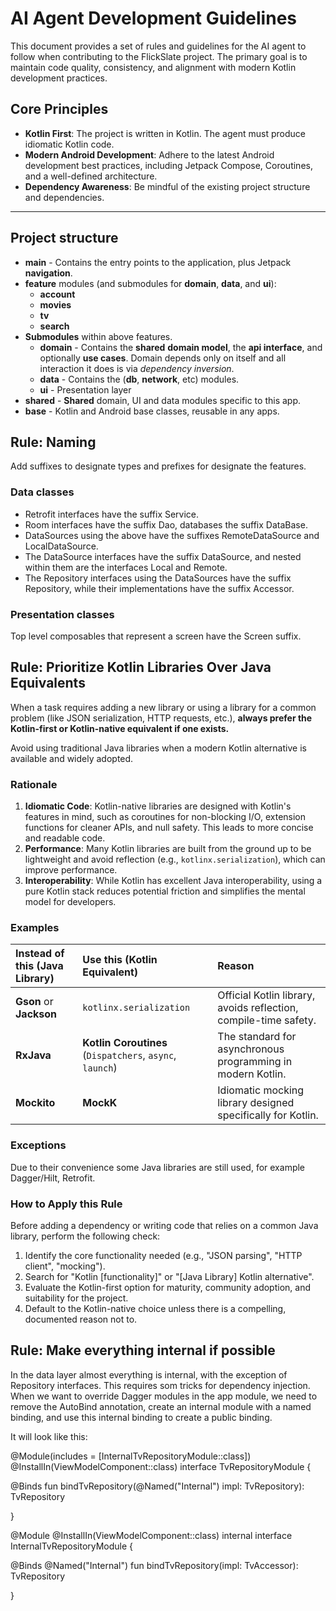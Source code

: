 # AI Agent Development Guidelines

This document provides a set of rules and guidelines for the AI agent to follow when contributing to the FlickSlate project. The primary goal is to maintain code quality, consistency, and alignment with modern Kotlin development practices.

## Core Principles

- **Kotlin First**: The project is written in Kotlin. The agent must produce idiomatic Kotlin code.
- **Modern Android Development**: Adhere to the latest Android development best practices, including Jetpack Compose, Coroutines, and a well-defined architecture.
- **Dependency Awareness**: Be mindful of the existing project structure and dependencies.

---

## Project structure

* **main** - Contains the entry points to the application, plus Jetpack **navigation**.
* **feature** modules (and submodules for **domain**, **data**, and **ui**):
    * **account**
    * **movies**
    * **tv**
    * **search**
* **Submodules** within above features.
    * **domain** - Contains the **shared** **domain model**, the **api interface**, and optionally **use cases**. Domain depends only on itself and all interaction it does is via _dependency
      inversion_.
    * **data** - Contains the (**db**, **network**, etc) modules.
    * **ui** - Presentation layer
* **shared** - **Shared** domain, UI and data modules specific to this app.
* **base** - Kotlin and Android base classes, reusable in any apps. 

## Rule: Naming

Add suffixes to designate types and prefixes for designate the features.

### Data classes

* Retrofit interfaces have the suffix Service.
* Room interfaces have the suffix Dao, databases the suffix DataBase.
* DataSources using the above have the suffixes RemoteDataSource and LocalDataSource.
* The DataSource interfaces have the suffix DataSource, and nested within them are the interfaces Local and Remote.
* The Repository interfaces using the DataSources have the suffix Repository, while their implementations have the suffix Accessor.

### Presentation classes

Top level composables that represent a screen have the Screen suffix.

## Rule: Prioritize Kotlin Libraries Over Java Equivalents

When a task requires adding a new library or using a library for a common problem (like JSON serialization, HTTP requests, etc.), **always prefer the Kotlin-first or Kotlin-native equivalent if one exists.**

Avoid using traditional Java libraries when a modern Kotlin alternative is available and widely adopted.

### Rationale

1.  **Idiomatic Code**: Kotlin-native libraries are designed with Kotlin's features in mind, such as coroutines for non-blocking I/O, extension functions for cleaner APIs, and null safety. This leads to more concise and readable code.
2.  **Performance**: Many Kotlin libraries are built from the ground up to be lightweight and avoid reflection (e.g., `kotlinx.serialization`), which can improve performance.
3.  **Interoperability**: While Kotlin has excellent Java interoperability, using a pure Kotlin stack reduces potential friction and simplifies the mental model for developers.

### Examples

| Instead of this (Java Library)    | Use this (Kotlin Equivalent)                             | Reason                                                           |
|:----------------------------------|:---------------------------------------------------------|:-----------------------------------------------------------------|
| **Gson** or **Jackson**           | `kotlinx.serialization`                                  | Official Kotlin library, avoids reflection, compile-time safety. |
| **RxJava**                        | **Kotlin Coroutines** (`Dispatchers`, `async`, `launch`) | The standard for asynchronous programming in modern Kotlin.      |
| **Mockito**                       | **MockK**                                                | Idiomatic mocking library designed specifically for Kotlin.      |

### Exceptions

Due to their convenience some Java libraries are still used, for example Dagger/Hilt, Retrofit.

### How to Apply this Rule

Before adding a dependency or writing code that relies on a common Java library, perform the following check:

1.  Identify the core functionality needed (e.g., "JSON parsing", "HTTP client", "mocking").
2.  Search for "Kotlin [functionality]" or "[Java Library] Kotlin alternative".
3.  Evaluate the Kotlin-first option for maturity, community adoption, and suitability for the project.
4.  Default to the Kotlin-native choice unless there is a compelling, documented reason not to.

## Rule: Make everything internal if possible

In the data layer almost everything is internal, with the exception of Repository interfaces.
This requires som tricks for dependency injection. When we want to override Dagger modules in the app module,
we need to remove the AutoBind annotation, create an internal module with a named binding, and use this internal binding to create a public binding.

It will look like this:

@Module(includes = [InternalTvRepositoryModule::class])
@InstallIn(ViewModelComponent::class)
interface TvRepositoryModule {

  @Binds
  fun bindTvRepository(@Named("Internal") impl: TvRepository): TvRepository

}

@Module
@InstallIn(ViewModelComponent::class)
internal interface InternalTvRepositoryModule {

  @Binds
  @Named("Internal")
  fun bindTvRepository(impl: TvAccessor): TvRepository

}

